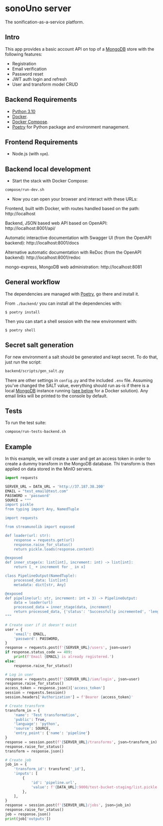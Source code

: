 # sonoUno server
The sonification-as-a-service platform.

## Intro

This app provides a basic account API on top of a [MongoDB]() store with the following features:

- Registration
- Email verification
- Password reset
- JWT auth login and refresh
- User and transform model CRUD

## Backend Requirements

* [Python 3.10](https://www.python.org/downloads/)
* [Docker](https://www.docker.com/).
* [Docker Compose](https://docs.docker.com/compose/install/).
* [Poetry](https://python-poetry.org/) for Python package and environment management.

## Frontend Requirements

* Node.js (with `npm`).

## Backend local development

* Start the stack with Docker Compose:

```bash
compose/run-dev.sh
```

* Now you can open your browser and interact with these URLs:

Frontend, built with Docker, with routes handled based on the path: http://localhost

Backend, JSON based web API based on OpenAPI: http://localhost:8001/api/

Automatic interactive documentation with Swagger UI (from the OpenAPI backend): http://localhost:8001/docs

Alternative automatic documentation with ReDoc (from the OpenAPI backend): http://localhost:8001/redoc

mongo-express, MongoDB web administration: http://localhost:8081

## General workflow

The dependencies are managed with [Poetry](https://python-poetry.org/), go there and install it.

From `./backend/` you can install all the dependencies with:

```console
$ poetry install
```

Then you can start a shell session with the new environment with:

```console
$ poetry shell
```

## Secret salt generation

For new environment a salt should be generated and kept secret. To do that, just run the script:

```bash
backend/scripts/gen_salt.py
```

There are other settings in `config.py` and the included `.env` file. Assuming you've changed the SALT value, everything should run as-is if there is a local [MongoDB]() instance running ([see below](#test) for a Docker solution). Any email links will be printed to the console by default.

## Tests

To run the test suite:

```bash
compose/run-tests-backend.sh
```

## Example

In this example, we will create a user and get an access token in order to create
a dummy transform in the MongoDB database. Thi transform is then applied on data stored in the
MinIO servers.

```python
import requests

SERVER_URL = DATA_URL = 'http://37.187.38.200'
EMAIL = "test_email@test.com"
PASSWORD = 'password'
SOURCE = """
import pickle
from typing import Any, NamedTuple

import requests

from streamunolib import exposed

def loader(url: str):
    response = requests.get(url)
    response.raise_for_status()
    return pickle.loads(response.content)

@exposed
def inner_stage(x: list[int], increment: int) -> list[int]:
    return [_ + increment for _ in x]

class PipelineOutput(NamedTuple):
    processed_data: list[int]
    metadata: dict[str, Any]

@exposed
def pipeline(url: str, increment: int = 3) -> PipelineOutput:
    data = loader(url)
    processed_data = inner_stage(data, increment)
    return processed_data, {'status': 'Successfully incremented', 'length': len(data)}
"""

# Create user if it doesn't exist
user = {
    'email': EMAIL,
    'password': PASSWORD,
}
response = requests.post(f'{SERVER_URL}/users', json=user)
if response.status_code == 409:
    print(f'Email {EMAIL} is already registered.')
else:
    response.raise_for_status()

# Log in user
response = requests.post(f'{SERVER_URL}/iam/login', json=user)
response.raise_for_status()
access_token = response.json()['access_token']
session = requests.Session()
session.headers['Authorization'] = f'Bearer {access_token}'

# Create transform
transform_in = {
    'name': 'Test transformation',
    'public': True,
    'language': 'python',
    'source': SOURCE,
    'entry_point': {'name': 'pipeline'}
}
response = session.post(f'{SERVER_URL}/transforms', json=transform_in)
response.raise_for_status()
transform = response.json()

# Create job
job_in = {
    'transform_id': transform['_id'],
    'inputs': [
        {
            'id': 'pipeline.url',
            'value': f'{DATA_URL}:9000/test-bucket-staging/list.pickle',
        },
    ],
}
response = session.post(f'{SERVER_URL}/jobs', json=job_in)
response.raise_for_status()
job = response.json()
print(job['outputs'])
```

[MongoDB]: https://www.mongodb.com "MongoDB NoSQL homepage"
[FastAPI]: https://fastapi.tiangolo.com "FastAPI web framework"
[Beanie ODM]: https://roman-right.github.io/beanie/ "Beanie object-document mapper"
[Starlette]: https://www.starlette.io "Starlette web framework"
[PyDantic]: https://pydantic-docs.helpmanual.io "PyDantic model validation"
[fastapi-jwt-auth]: https://github.com/IndominusByte/fastapi-jwt-auth "JWT auth for FastAPI"
[fastapi-mail]: https://github.com/sabuhish/fastapi-mail "FastAPI mail server"
[uvicorn]: https://www.uvicorn.org "Uvicorn ASGI web server"
